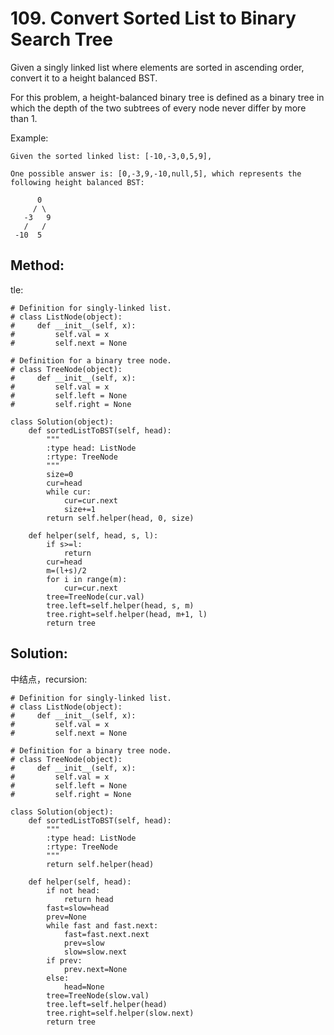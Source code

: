 # 109. Convert Sorted List to Binary Search Tree

Given a singly linked list where elements are sorted in ascending order, convert it to a height balanced BST.

For this problem, a height-balanced binary tree is defined as a binary tree in which the depth of the two subtrees of every node never differ by more than 1.


Example:

    Given the sorted linked list: [-10,-3,0,5,9],
    
    One possible answer is: [0,-3,9,-10,null,5], which represents the following height balanced BST:
    
          0
         / \
       -3   9
       /   /
     -10  5
     
## Method:

tle:

    # Definition for singly-linked list.
    # class ListNode(object):
    #     def __init__(self, x):
    #         self.val = x
    #         self.next = None
    
    # Definition for a binary tree node.
    # class TreeNode(object):
    #     def __init__(self, x):
    #         self.val = x
    #         self.left = None
    #         self.right = None
    
    class Solution(object):
        def sortedListToBST(self, head):
            """
            :type head: ListNode
            :rtype: TreeNode
            """
            size=0
            cur=head
            while cur:
                cur=cur.next
                size+=1
            return self.helper(head, 0, size)
            
        def helper(self, head, s, l):
            if s>=l:
                return
            cur=head
            m=(l+s)/2
            for i in range(m):
                cur=cur.next
            tree=TreeNode(cur.val)
            tree.left=self.helper(head, s, m)
            tree.right=self.helper(head, m+1, l)
            return tree
            
## Solution:

中结点，recursion:

    # Definition for singly-linked list.
    # class ListNode(object):
    #     def __init__(self, x):
    #         self.val = x
    #         self.next = None
    
    # Definition for a binary tree node.
    # class TreeNode(object):
    #     def __init__(self, x):
    #         self.val = x
    #         self.left = None
    #         self.right = None
    
    class Solution(object):
        def sortedListToBST(self, head):
            """
            :type head: ListNode
            :rtype: TreeNode
            """
            return self.helper(head)
            
        def helper(self, head):
            if not head:
                return head
            fast=slow=head
            prev=None
            while fast and fast.next:
                fast=fast.next.next
                prev=slow
                slow=slow.next
            if prev:
                prev.next=None
            else:
                head=None
            tree=TreeNode(slow.val)
            tree.left=self.helper(head)
            tree.right=self.helper(slow.next)
            return tree